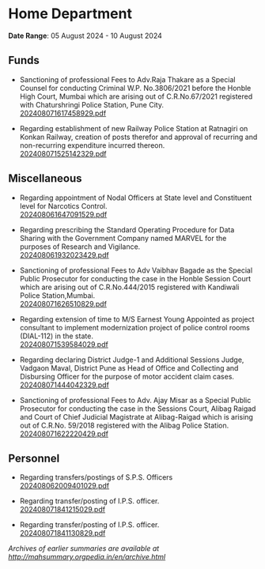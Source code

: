 # Home Department

**Date Range**: 05 August 2024 - 10 August 2024


## Funds
- Sanctioning of professional Fees to Adv.Raja Thakare as a Special Counsel for conducting  Criminal W.P. No.3806/2021 before the Honble High Court, Mumbai which are arising out of C.R.No.67/2021 registered with Chaturshringi Police Station, Pune City.\
  [202408071617458929.pdf](https://gr.maharashtra.gov.in/Site/Upload/Government%20Resolutions/English/202408071617458929.pdf)

- Regarding establishment of new Railway Police Station at Ratnagiri on Konkan Railway, creation of posts therefor and approval of recurring and non-recurring expenditure incurred thereon.\
  [202408071525142329.pdf](https://gr.maharashtra.gov.in/Site/Upload/Government%20Resolutions/English/202408071525142329.pdf)

## Miscellaneous
- Regarding appointment of Nodal Officers at State level and Constituent level for Narcotics Control.\
  [202408061647091529.pdf](https://gr.maharashtra.gov.in/Site/Upload/Government%20Resolutions/English/202408061647091529.pdf)

- Regarding prescribing the Standard Operating Procedure for Data Sharing with the Government Company named MARVEL for the purposes of Research and Vigilance.\
  [202408061932023429.pdf](https://gr.maharashtra.gov.in/Site/Upload/Government%20Resolutions/English/202408061932023429.pdf)

- Sanctioning of professional Fees to Adv Vaibhav Bagade as the Special Public Prosecutor for conducting the case in the Honble Session Court which are arising out of C.R.No.444/2015 registered with Kandiwali Police Station,Mumbai.\
  [202408071626510829.pdf](https://gr.maharashtra.gov.in/Site/Upload/Government%20Resolutions/English/202408071626510829.pdf)

- Regarding extension of time to M/S Earnest  Young Appointed as project consultant to implement modernization project of police control rooms (DIAL-112) in the state.\
  [202408071539584029.pdf](https://gr.maharashtra.gov.in/Site/Upload/Government%20Resolutions/English/202408071539584029.pdf)

- Regarding declaring District Judge-1 and Additional Sessions Judge, Vadgaon Maval, District Pune as Head of Office and Collecting and Disbursing Officer for the purpose of motor accident claim cases.\
  [202408071444042329.pdf](https://gr.maharashtra.gov.in/Site/Upload/Government%20Resolutions/English/202408071444042329.pdf)

- Sanctioning of professional Fees to Adv. Ajay Misar as a Special Public Prosecutor for conducting the case in the Sessions Court, Alibag Raigad and Court of Chief Judicial Magistrate at Alibag-Raigad which is arising out of C.R.No. 59/2018 registered with the Alibag Police Station.\
  [202408071622220429.pdf](https://gr.maharashtra.gov.in/Site/Upload/Government%20Resolutions/English/202408071622220429.pdf)

## Personnel
- Regarding transfers/postings of S.P.S. Officers\
  [202408062009401029.pdf](https://gr.maharashtra.gov.in/Site/Upload/Government%20Resolutions/English/202408062009401029.pdf)

- Regarding transfer/posting of I.P.S. officer.\
  [202408071841215029.pdf](https://gr.maharashtra.gov.in/Site/Upload/Government%20Resolutions/English/202408071841215029.pdf)

- Regarding transfer/posting of I.P.S. officer.\
  [202408071841130829.pdf](https://gr.maharashtra.gov.in/Site/Upload/Government%20Resolutions/English/202408071841130829.pdf)


*Archives of earlier summaries are available at http://mahsummary.orgpedia.in/en/archive.html*
